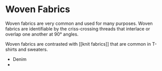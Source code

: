 # Woven Fabrics
Woven fabrics are very common and used for many purposes. Woven fabrics are identifiable by the criss-crossing threads that interlace or overlap one another at 90° angles.

Woven fabrics are contrasted with [[knit fabrics]] that are common in T-shirts and sweaters.
- Denim
- 